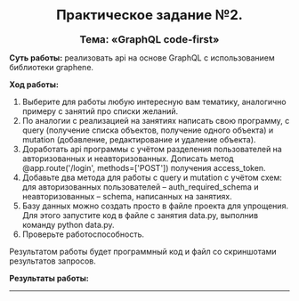 # <div style="text-align:center"><font size=5>Практическое задание №2.</font></div>

**<div style="text-align:center"><font size=4>Тема: «GraphQL code-first»</font></div>**

**Суть работы:** реализовать api на основе GraphQL с использованием библиотеки graphene.

**Ход работы:**
1. Выберите для работы любую интересную вам тематику, аналогично примеру с занятий про списки желаний.
2. По аналогии с реализацией на занятиях написать свою программу, с query (получение списка объектов, получение одного объекта) и mutation (добавление, редактирование и удаление объекта).
3. Доработать api программы с учётом разделения пользователей на авторизованных и неавторизованных. Дописать метод @app.route('/login', methods=['POST']) получения access_token.
4. Добавьте два метода для работы с query и mutation с учётом схем: для авторизованных пользователей – auth_required_schema и неавторизованных – schema, написанных на занятиях.
5. Базу данных можно создать просто в файле проекта для упрощения. Для этого запустите код в файле с занятия data.py, выполнив команду python data.py.
6. Проверьте работоспособность.

Результатом работы будет программный код и файл со скриншотами результатов запросов. 

**Результаты работы:**
***

